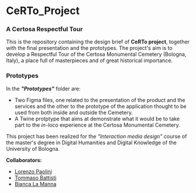 # CeRTo_Project
### A Certosa Respectful Tour

This is the repository containing the design brief of <b>CeRTo project</b>, together with the final presentation and the prototypes.
The project's aim is to develop a Respectful Tour of the Certosa Monumental Cemetery (Bologna, Italy), a place full of masterpieces and of great historical importance.

### Prototypes
In the ***"Prototypes"*** folder are:
- Two Figma files, one related to the presentation of the product and the services and the other to the prototype of the application thought to be used from both inside and outside the Cemetery.
- A Twine protptype that aims at demonstrate what it would be to take part to the _in-loco_ experience at the Certosa Monumental Cemetery.


This project has been realized for the _"Interaction media design"_ course of the master's degree in Digital Humanities and Digital Knowledge of the University of Bologna.


**Collaborators:**
- [Lorenzo Paolini](https://github.com/Postitisnt)
- [Tommaso Battisti](https://github.com/tommasobattisti)
- [Bianca La Manna](https://github.com/Bianca-LM)
